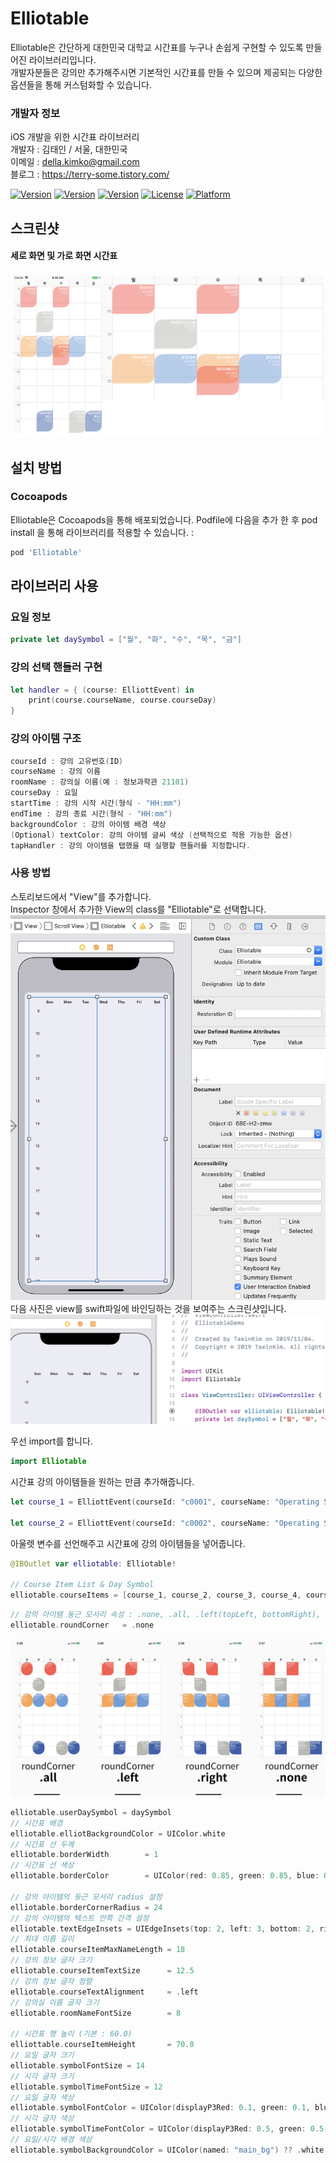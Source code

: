 # Elliotable
Elliotable은 간단하게 대한민국 대학교 시간표를 누구나 손쉽게 구현할 수 있도록 만들어진 라이브러리입니다.   
개발자분들은 강의만 추가해주시면 기본적인 시간표를 만들 수 있으며 제공되는 다양한 옵션들을 통해 커스텀화할 수 있습니다.   

### 개발자 정보
iOS 개발을 위한 시간표 라이브러리   
개발자 : 김태인 / 서울, 대한민국   
이메일 : della.kimko@gmail.com   
블로그 : https://terry-some.tistory.com/
   
[![Version](https://img.shields.io/badge/version-v1.1.6-green.svg?style=flat)](http://cocoapods.org/pods/Elliotable)
[![Version](https://img.shields.io/badge/ios-11.0-blue.svg?style=flat)](http://cocoapods.org/pods/Elliotable)
[![Version](https://img.shields.io/cocoapods/v/Elliotable.svg?style=flat)](http://cocoapods.org/pods/Elliotable)
[![License](https://img.shields.io/cocoapods/l/Elliotable.svg?style=flat)](http://cocoapods.org/pods/Elliotable)
[![Platform](https://img.shields.io/cocoapods/p/Elliotable.svg?style=flat)](http://cocoapods.org/pods/Elliotable)

## 스크린샷   
#### 세로 화면 및 가로 화면 시간표      
![screenshot](./screenshot_1.png)   

## 설치 방법

### Cocoapods
Elliotable은 Cocoapods을 통해 배포되었습니다. Podfile에 다음을 추가 한 후 pod install 을 통해 라이브러리를 적용할 수 있습니다. :   
```ruby
pod 'Elliotable'
```

## 라이브러리 사용    
### 요일 정보   
```swift
private let daySymbol = ["월", "화", "수", "목", "금"]   
```
### 강의 선택 핸들러 구현    
```swift
let handler = { (course: ElliottEvent) in   
    print(course.courseName, course.courseDay)   
}   
```

### 강의 아이템 구조   
```swift
courseId : 강의 고유번호(ID)   
courseName : 강의 이름 
roomName : 강의실 이름(예 : 정보과학관 21101)
courseDay : 요일
startTime : 강의 시작 시간(형식 - "HH:mm")
endTime : 강의 종료 시간(형식 - "HH:mm")
backgroundColor : 강의 아이템 배경 색상
(Optional) textColor: 강의 아이템 글씨 색상 (선택적으로 적용 가능한 옵션)
tapHandler : 강의 아이템을 탭했을 때 실행할 핸들러를 지정합니다.
```

### 사용 방법    
스토리보드에서 "View"를 추가합니다.    
Inspector 창에서 추가한 View의 class를 "Elliotable"로 선택합니다.   
![screenshot](./screenshot3.png)   
다음 사진은 view를 swift파일에 바인딩하는 것을 보여주는 스크린샷입니다.   
![screenshot](./screenshot4.png)   


우선 import를 합니다.   
```swift
import Elliotable
```
시간표 강의 아이템들을 원하는 만큼 추가해줍니다.   
```swift
let course_1 = ElliottEvent(courseId: "c0001", courseName: "Operating System", roomName: "IT Building 21204", courseDay: .tuesday, startTime: "12:00", endTime: "13:15", backgroundColor: [UIColor], tapHandler: handler)

let course_2 = ElliottEvent(courseId: "c0002", courseName: "Operating System", roomName: "IT Building 21204", courseDay: .thursday, startTime: "12:00", endTime: "13:15", textColor: UIColor.white, backgroundColor: [UIColor], tapHandler: handler)
```
아울렛 변수를 선언해주고 시간표에 강의 아이템들을 넣어줍니다.   
```swift
@IBOutlet var elliotable: Elliotable!

// Course Item List & Day Symbol
elliotable.courseItems = [course_1, course_2, course_3, course_4, course_5, course_6, course_7, course_8, course_9, course_10]
```

```swift
// 강의 아이템 둥근 모서리 속성 : .none, .all, .left(topLeft, bottomRight), .right(topRight, bottomLeft)
elliotable.roundCorner   = .none
```
![screenshot](./screenshot_round_corner.png) 

```swift
elliotable.userDaySymbol = daySymbol     
// 시간표 배경
elliotable.elliotBackgroundColor = UIColor.white
// 시간표 선 두께
elliotable.borderWidth        = 1
// 시간표 선 색상
elliotable.borderColor        = UIColor(red: 0.85, green: 0.85, blue: 0.85, alpha: 1.0)

// 강의 아이템의 둥근 모서리 radius 설정   
elliotable.borderCornerRadius = 24
// 강의 아이템의 텍스트 안쪽 간격 설정
elliotable.textEdgeInsets = UIEdgeInsets(top: 2, left: 3, bottom: 2, right: 10)
// 최대 이름 길이
elliotable.courseItemMaxNameLength = 18
// 강의 정보 글자 크기
elliotable.courseItemTextSize      = 12.5
// 강의 정보 글자 정렬
elliotable.courseTextAlignment     = .left
// 강의실 이름 글자 크기
elliotable.roomNameFontSize        = 8

// 시간표 행 높이 (기본 : 60.0)
elliottable.courseItemHeight       = 70.0
// 요일 글자 크기
elliotable.symbolFontSize = 14
// 시각 글자 크기
elliotable.symbolTimeFontSize = 12
// 요일 글자 색상
elliotable.symbolFontColor = UIColor(displayP3Red: 0.1, green: 0.1, blue: 0.1, alpha: 1.0)
// 시각 글자 색상
elliotable.symbolTimeFontColor = UIColor(displayP3Red: 0.5, green: 0.5, blue: 0.5, alpha: 1.0)
// 요일/시각 배경 색상
elliotable.symbolBackgroundColor = UIColor(named: "main_bg") ?? .white  
```

